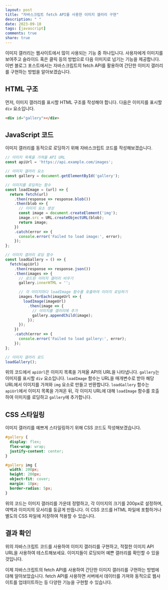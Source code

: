 ```yaml
---
layout: post
title: "자바스크립트 fetch API를 사용한 이미지 갤러리 구현"
description: " "
date: 2023-09-10
tags: [javascript]
comments: true
share: true
---
```


이미지 갤러리는 웹사이트에서 많이 사용되는 기능 중 하나입니다. 사용자에게 이미지를 보여주고 슬라이드 혹은 클릭 등의 방법으로 다음 이미지로 넘기는 기능을 제공합니다. 이번 블로그 포스트에서는 자바스크립트의 fetch API를 활용하여 간단한 이미지 갤러리를 구현하는 방법을 알아보겠습니다.

## HTML 구조

먼저, 이미지 갤러리를 표시할 HTML 구조를 작성해야 합니다. 다음은 이미지를 표시할 `div` 요소입니다.

```html
<div id="gallery"></div>
```

## JavaScript 코드

이미지 갤러리를 동적으로 로딩하기 위해 자바스크립트 코드를 작성해보겠습니다.

```javascript
// 이미지 목록을 가져올 API URL
const apiUrl = 'https://api.example.com/images';

// 이미지 갤러리 요소
const gallery = document.getElementById('gallery');

// 이미지를 로딩하는 함수
const loadImage = (url) => {
  return fetch(url)
    .then(response => response.blob())
    .then(blob => {
      // 이미지 요소 생성
      const image = document.createElement('img');
      image.src = URL.createObjectURL(blob);
      return image;
    })
    .catch(error => {
      console.error('Failed to load image:', error);
    });
};

// 이미지 갤러리 로딩 함수
const loadGallery = () => {
  fetch(apiUrl)
    .then(response => response.json())
    .then(images => {
      // 로드된 이미지 갤러리 비우기
      gallery.innerHTML = '';

      // 각 이미지마다 loadImage 함수를 호출하여 이미지 로딩하기
      images.forEach(imageUrl => {
        loadImage(imageUrl)
          .then(image => {
            // 이미지를 갤러리에 추가
            gallery.appendChild(image);
          });
      });
    })
    .catch(error => {
      console.error('Failed to load gallery:', error);
    });
};

// 이미지 갤러리 로드
loadGallery();
```

위의 코드에서 `apiUrl`은 이미지 목록을 가져올 API의 URL을 나타냅니다. `gallery`는 이미지를 표시할 `div` 요소입니다. `loadImage` 함수는 URL을 매개변수로 받아 해당 URL에서 이미지를 가져와 `img` 요소로 만들고 반환합니다. `loadGallery` 함수는 `apiUrl`에서 이미지 목록을 가져온 뒤, 각 이미지 URL에 대해 `loadImage` 함수를 호출하여 이미지를 로딩하고 `gallery`에 추가합니다.

## CSS 스타일링

이미지 갤러리를 예쁘게 스타일링하기 위해 CSS 코드도 작성해보겠습니다.

```css
#gallery {
  display: flex;
  flex-wrap: wrap;
  justify-content: center;
}

#gallery img {
  width: 200px;
  height: 200px;
  object-fit: cover;
  margin: 10px;
  border-radius: 5px;
}
```

위의 코드는 이미지 갤러리를 가운데 정렬하고, 각 이미지의 크기를 200px로 설정하며, 여백과 이미지의 모서리를 둥글게 만듭니다. 이 CSS 코드를 HTML 파일에 포함하거나 별도의 CSS 파일에 저장하여 적용할 수 있습니다.

## 결과 확인

위의 자바스크립트 코드를 사용하여 이미지 갤러리를 구현하고, 적절한 이미지 API URL을 사용하여 테스트해보세요. 이미지들이 로딩되어 예쁜 갤러리를 확인할 수 있을 것입니다.

이제 자바스크립트의 fetch API를 사용하여 간단한 이미지 갤러리를 구현하는 방법에 대해 알아보았습니다. fetch API를 사용하면 서버에서 데이터를 가져와 동적으로 웹사이트를 업데이트하는 등 다양한 기능을 구현할 수 있습니다.